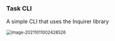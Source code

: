 ### Task CLI

A simple CLI that uses the Inquirer library

<img src="/home/m1n1mal/.config/Typora/typora-user-images/image-20211011002428526.png" alt="image-20211011002428526" style="zoom:80%;" />


